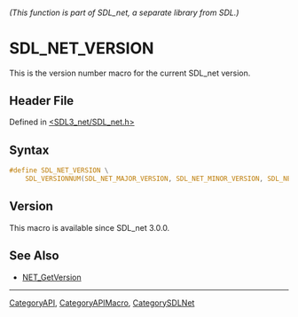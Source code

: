 ###### (This function is part of SDL_net, a separate library from SDL.)
# SDL_NET_VERSION

This is the version number macro for the current SDL_net version.

## Header File

Defined in [<SDL3_net/SDL_net.h>](https://github.com/libsdl-org/SDL_net/blob/main/include/SDL3_net/SDL_net.h)

## Syntax

```c
#define SDL_NET_VERSION \
    SDL_VERSIONNUM(SDL_NET_MAJOR_VERSION, SDL_NET_MINOR_VERSION, SDL_NET_MICRO_VERSION)
```

## Version

This macro is available since SDL_net 3.0.0.

## See Also

- [NET_GetVersion](NET_GetVersion)

----
[CategoryAPI](CategoryAPI), [CategoryAPIMacro](CategoryAPIMacro), [CategorySDLNet](CategorySDLNet)

